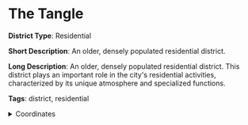 # The Tangle

**District Type**: Residential

**Short Description**: An older, densely populated residential district.

**Long Description**: An older, densely populated residential district. This district plays an important role in the city's residential activities, characterized by its unique atmosphere and specialized functions.

**Tags**: district, residential

<details>
<summary>Coordinates</summary>



</details>
